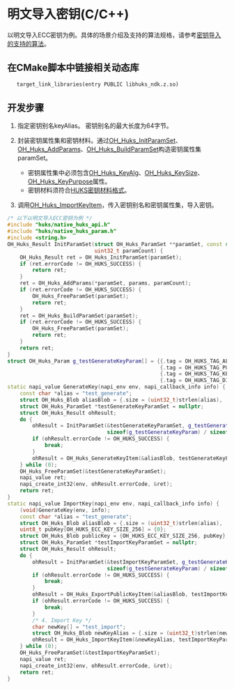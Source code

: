 # 明文导入密钥(C/C++)


以明文导入ECC密钥为例。具体的场景介绍及支持的算法规格，请参考[密钥导入的支持的算法](huks-key-import-overview.md#支持的算法)。

## 在CMake脚本中链接相关动态库
```txt
   target_link_libraries(entry PUBLIC libhuks_ndk.z.so)
```

## 开发步骤

1. 指定密钥别名keyAlias。
   密钥别名的最大长度为64字节。

2. 封装密钥属性集和密钥材料。通过[OH_Huks_InitParamSet](../../reference/apis-universal-keystore-kit/_huks_param_set_api.md#oh_huks_initparamset)、[OH_Huks_AddParams](../../reference/apis-universal-keystore-kit/_huks_param_set_api.md#oh_huks_addparams)、[OH_Huks_BuildParamSet](../../reference/apis-universal-keystore-kit/_huks_param_set_api.md#oh_huks_buildparamset)构造密钥属性集paramSet。
   - 密钥属性集中必须包含[OH_Huks_KeyAlg](../../reference/apis-universal-keystore-kit/_huks_type_api.md#oh_huks_keyalg)、[OH_Huks_KeySize](../../reference/apis-universal-keystore-kit/_huks_type_api.md#oh_huks_keysize)、[OH_Huks_KeyPurpose](../../reference/apis-universal-keystore-kit/_huks_type_api.md#oh_huks_keypurpose)属性。
   - 密钥材料须符合[HUKS密钥材料格式](huks-concepts.md#密钥材料格式)。

3. 调用[OH_Huks_ImportKeyItem](../../reference/apis-universal-keystore-kit/_huks_key_api.md#oh_huks_importkeyitem)，传入密钥别名和密钥属性集，导入密钥。

```c++
/* 以下以明文导入ECC密钥为例 */
#include "huks/native_huks_api.h"
#include "huks/native_huks_param.h"
#include <string.h>
OH_Huks_Result InitParamSet(struct OH_Huks_ParamSet **paramSet, const struct OH_Huks_Param *params,
                            uint32_t paramCount) {
    OH_Huks_Result ret = OH_Huks_InitParamSet(paramSet);
    if (ret.errorCode != OH_HUKS_SUCCESS) {
        return ret;
    }
    ret = OH_Huks_AddParams(*paramSet, params, paramCount);
    if (ret.errorCode != OH_HUKS_SUCCESS) {
        OH_Huks_FreeParamSet(paramSet);
        return ret;
    }
    ret = OH_Huks_BuildParamSet(paramSet);
    if (ret.errorCode != OH_HUKS_SUCCESS) {
        OH_Huks_FreeParamSet(paramSet);
        return ret;
    }
    return ret;
}
struct OH_Huks_Param g_testGenerateKeyParam[] = {{.tag = OH_HUKS_TAG_ALGORITHM, .uint32Param = OH_HUKS_ALG_ECC},
                                                 {.tag = OH_HUKS_TAG_PURPOSE, .uint32Param = OH_HUKS_KEY_PURPOSE_AGREE},
                                                 {.tag = OH_HUKS_TAG_KEY_SIZE, .uint32Param = OH_HUKS_ECC_KEY_SIZE_256},
                                                 {.tag = OH_HUKS_TAG_DIGEST, .uint32Param = OH_HUKS_DIGEST_NONE}};
static napi_value GenerateKey(napi_env env, napi_callback_info info) {
    const char *alias = "test_generate";
    struct OH_Huks_Blob aliasBlob = {.size = (uint32_t)strlen(alias), .data = (uint8_t *)alias};
    struct OH_Huks_ParamSet *testGenerateKeyParamSet = nullptr;
    struct OH_Huks_Result ohResult;
    do {
        ohResult = InitParamSet(&testGenerateKeyParamSet, g_testGenerateKeyParam,
                                sizeof(g_testGenerateKeyParam) / sizeof(OH_Huks_Param));
        if (ohResult.errorCode != OH_HUKS_SUCCESS) {
            break;
        }
        ohResult = OH_Huks_GenerateKeyItem(&aliasBlob, testGenerateKeyParamSet, nullptr);
    } while (0);
    OH_Huks_FreeParamSet(&testGenerateKeyParamSet);
    napi_value ret;
    napi_create_int32(env, ohResult.errorCode, &ret);
    return ret;
}
static napi_value ImportKey(napi_env env, napi_callback_info info) {
    (void)GenerateKey(env, info);
    const char *alias = "test_generate";
    struct OH_Huks_Blob aliasBlob = {.size = (uint32_t)strlen(alias), .data = (uint8_t *)alias};
    uint8_t pubKey[OH_HUKS_ECC_KEY_SIZE_256] = {0};
    struct OH_Huks_Blob publicKey = {OH_HUKS_ECC_KEY_SIZE_256, pubKey};
    struct OH_Huks_ParamSet *testImportKeyParamSet = nullptr;
    struct OH_Huks_Result ohResult;
    do {
        ohResult = InitParamSet(&testImportKeyParamSet, g_testGenerateKeyParam,
                                sizeof(g_testGenerateKeyParam) / sizeof(OH_Huks_Param));
        if (ohResult.errorCode != OH_HUKS_SUCCESS) {
            break;
        }
        ohResult = OH_Huks_ExportPublicKeyItem(&aliasBlob, testImportKeyParamSet, &publicKey);
        if (ohResult.errorCode != OH_HUKS_SUCCESS) {
            break;
        }
        /* 4. Import Key */
        char newKey[] = "test_import";
        struct OH_Huks_Blob newKeyAlias = {.size = (uint32_t)strlen(newKey), .data = (uint8_t *)newKey};
        ohResult = OH_Huks_ImportKeyItem(&newKeyAlias, testImportKeyParamSet, &publicKey);
    } while (0);
    OH_Huks_FreeParamSet(&testImportKeyParamSet);
    napi_value ret;
    napi_create_int32(env, ohResult.errorCode, &ret);
    return ret;
}
```
